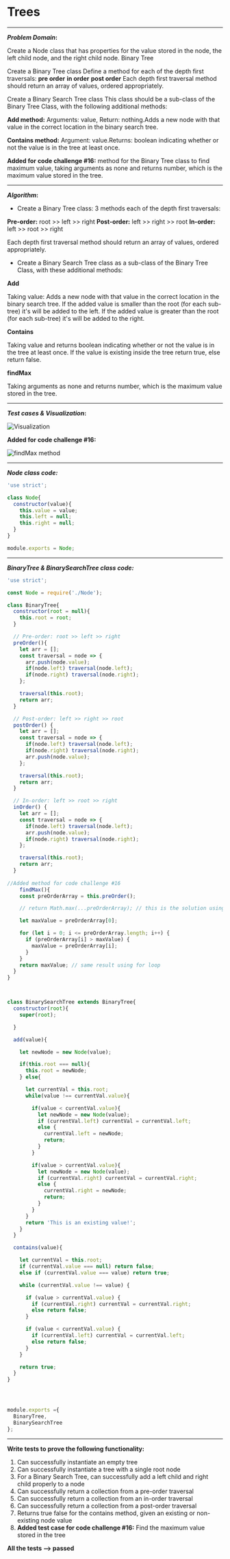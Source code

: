 # Trees

----

**_Problem Domain_:**

Create a Node class that has properties for the value stored in the node, the left child node, and the right child node.
Binary Tree

Create a Binary Tree class
Define a method for each of the depth first traversals:
**pre order**
**in order**
**post order**
Each depth first traversal method should return an array of values, ordered appropriately.

Create a Binary Search Tree class
This class should be a sub-class of the Binary Tree Class, with the following additional methods:

**Add method:** Arguments: value, Return: nothing.Adds a new node with that value in the correct location in the binary search tree.

**Contains method:** Argument: value.Returns: boolean indicating whether or not the value is in the tree at least once.

**Added for code challenge #16:** method for the Binary Tree class to find maximum value, taking arguments as none and returns number, which is the maximum value stored in the tree.

----

**_Algorithm_:**

* Create a Binary Tree class: 3 methods each of the depth first traversals:

 **Pre-order:** root >> left >> right
 **Post-order:** left >> right >> root
 **In-order:** left >> root >> right

Each depth first traversal method should return an array of values, ordered appropriately.

* Create a Binary Search Tree class as a sub-class of the Binary Tree Class, with  these additional methods:

**Add**

Taking value: Adds a new node with that value in the correct location in the binary search tree. If the added value is smaller than the root (for each sub-tree) it's will be added to the left. If the added value is greater than the root (for each sub-tree) it's will be added to the right.

**Contains**

Taking value and returns boolean indicating whether or not the value is in the tree at least once. If the value is existing inside the tree return true, else return false.

**findMax**

Taking arguments as none and returns number, which is the maximum value stored in the tree.


----


**_Test cases & Visualization_:**

![Visualization](image-1.png)

**Added for code challenge #16:**

![findMax method](image-2.png)

----

**_Node class code:_**

``` javascript
'use strict';

class Node{
  constructor(value){
    this.value = value;
    this.left = null;
    this.right = null;
  }
}

module.exports = Node;
```

----

**_BinaryTree & BinarySearchTree class code:_**

``` javascript
'use strict';

const Node = require('./Node');

class BinaryTree{
  constructor(root = null){
    this.root = root;
  }

  // Pre-order: root >> left >> right
  preOrder(){
    let arr = [];
    const traversal = node => {
      arr.push(node.value);
      if(node.left) traversal(node.left);
      if(node.right) traversal(node.right);
    };

    traversal(this.root);
    return arr;
  }

  // Post-order: left >> right >> root
  postOrder() {
    let arr = [];
    const traversal = node => {
      if(node.left) traversal(node.left);
      if(node.right) traversal(node.right);
      arr.push(node.value);
    };

    traversal(this.root);
    return arr;
  }

  // In-order: left >> root >> right
  inOrder() {
    let arr = [];
    const traversal = node => {
      if(node.left) traversal(node.left);
      arr.push(node.value);
      if(node.right) traversal(node.right);
    };

    traversal(this.root);
    return arr;
  }
  
//Added method for code challenge #16
    findMax(){
    const preOrderArray = this.preOrder();

    // return Math.max(...preOrderArray); // this is the solution using a built in method

    let maxValue = preOrderArray[0];

    for (let i = 0; i <= preOrderArray.length; i++) {
      if (preOrderArray[i] > maxValue) {
        maxValue = preOrderArray[i];
      }
    }
    return maxValue; // same result using for loop 
  }
}



class BinarySearchTree extends BinaryTree{
  constructor(root){
    super(root);

  }

  add(value){

    let newNode = new Node(value);

    if(this.root === null){
      this.root = newNode;
    } else{

      let currentVal = this.root;
      while(value !== currentVal.value){

        if(value < currentVal.value){
          let newNode = new Node(value);
          if (currentVal.left) currentVal = currentVal.left;
          else {
            currentVal.left = newNode;
            return;
          }
        }

        if(value > currentVal.value){
          let newNode = new Node(value);
          if (currentVal.right) currentVal = currentVal.right;
          else {
            currentVal.right = newNode;
            return;
          }
        }
      }
      return 'This is an existing value!';
    }
  }

  contains(value){

    let currentVal = this.root;
    if (currentVal.value === null) return false;
    else if (currentVal.value === value) return true;

    while (currentVal.value !== value) {

      if (value > currentVal.value) {
        if (currentVal.right) currentVal = currentVal.right;
        else return false;
      }

      if (value < currentVal.value) {
        if (currentVal.left) currentVal = currentVal.left;
        else return false;
      }
    }

    return true;
  }
}




module.exports ={
  BinaryTree,
  BinarySearchTree
};
```


----
**Write tests to prove the following functionality:**

1. Can successfully instantiate an empty tree
2. Can successfully instantiate a tree with a single root node
3. For a Binary Search Tree, can successfully add a left child and right child properly to a node
4. Can successfully return a collection from a pre-order traversal
5. Can successfully return a collection from an in-order traversal
6. Can successfully return a collection from a post-order traversal
7. Returns true	false for the contains method, given an existing or non-existing node value
8. **Added test case for code challenge #16:** Find the maximum value stored in the tree


**All the tests --> passed**